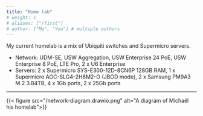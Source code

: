 ```yaml
---
title: "Home lab"
# weight: 1
# aliases: ["/first"]
# author: ["Me", "You"] # multiple authors
---
```

My current homelab is a mix of Ubiquiti switches and Supermicro servers.

- Network: UDM-SE, USW Aggregation, USW Enterprise 24 PoE, USW Enterprise 8 PoE, LTE Pro, 2 x U6 Enterprise
- Servers: 2 x Supermicro SYS-E300-12D-8CN6P 128GB RAM, 1 x Supermicro AOC-SLG4-2H8M2-O (JBOD mode), 2 x Samsung PM9A3 M.2 3.84TB, 4 x 1Gb ports, 2 x 25Gb ports

----
{{< figure src="/network-diagram.drawio.png" alt="A diagram of Michaël his homelab">}}